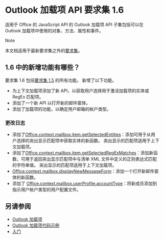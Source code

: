 # <a name="outlook-add-in-api-requirement-set-16"></a>Outlook 加载项 API 要求集 1.6

适用于 Office 的 JavaScript API 的 Outlook 加载项 API 子集包括可以在 Outlook 加载项中使用的对象、方法、属性和事件。

> [!NOTE]
> 本文档适用于最新要求集之外的[要求集](/office/dev/add-ins/reference/requirement-sets/outlook-api-requirement-sets)。

## <a name="whats-new-in-16"></a>1.6 中的新增功能有哪些？

要求集 1.6 包括[要求集 1.5](../requirement-set-1.5/outlook-requirement-set-1.5.md) 的所有功能。 新增了以下功能。

- 为上下文加载项添加了新 API，以获取用户选择用于激活加载项的实体或 RegEx 匹配项。
- 添加了一个新 API 以打开新的邮件窗体。
- 添加了加载项的功能，以确定用户邮箱的帐户类型。

### <a name="change-log"></a>更改日志

- 添加了[Office.context.mailbox.item.getSelectedEntities](office.context.mailbox.item.md#getselectedentities--entitiesjavascriptapioutlook16officeentities)：添加可用于从用户选择的突出显示匹配项中获取实体的新函数。 突出显示的匹配项适用于上下文加载项。
- 添加了[Office.context.mailbox.item.getSelectedRegExMatches](office.context.mailbox.item.md#getselectedregexmatches--object)：添加新函数，可用于返回突出显示匹配项中与清单 XML 文件中定义的正则表达式匹配的字符串值。 突出显示的匹配项适用于上下文加载项。
- [Office.context.mailbox.displayNewMessageForm](office.context.mailbox.md#displaynewmessageformparameters)：添加一个打开新邮件窗体的新函数。
- 添加了 [Office.context.mailbox.userProfile.accountType](office.context.mailbox.userprofile.md#accounttype-string)：将新成员添加到指示用户帐户类型的用户配置文件。

## <a name="see-also"></a>另请参阅

- [Outlook 加载项](https://docs.microsoft.com/outlook/add-ins/)
- [Outlook 加载项代码示例](https://developer.microsoft.com/outlook/gallery/?filterBy=Outlook,Samples,Add-ins)
- [入门](https://docs.microsoft.com/outlook/add-ins/quick-start)